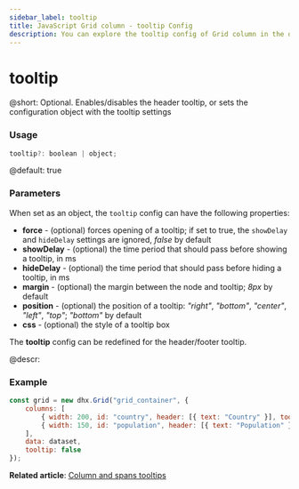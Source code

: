 ```yaml
---
sidebar_label: tooltip
title: JavaScript Grid column - tooltip Config 
description: You can explore the tooltip config of Grid column in the documentation of the DHTMLX JavaScript UI library. Browse developer guides and API reference, try out code examples and live demos, and download a free 30-day evaluation version of DHTMLX Suite.
---
```


# tooltip

@short: Optional. Enables/disables the header tooltip, or sets the configuration object with the tooltip settings

### Usage

~~~jsx
tooltip?: boolean | object;
~~~

@default: true

### Parameters

When set as an object, the `tooltip` config can have the following properties:

- **force** - (optional) forces opening of a tooltip; if set to true, the `showDelay` and `hideDelay` settings are ignored, *false* by default
- **showDelay** - (optional) the time period that should pass before showing a tooltip, in ms
- **hideDelay** - (optional) the time period that should pass before hiding a tooltip, in ms
- **margin** - (optional) the margin between the node and tooltip; *8px* by default
- **position** - (optional) the position of a tooltip: *"right"*, *"bottom"*, *"center"*, *"left"*, *"top"*; *"bottom"* by default
- **css** - (optional) the style of a tooltip box

The **tooltip** config can be redefined for the header/footer tooltip.

@descr:
### Example

~~~jsx
const grid = new dhx.Grid("grid_container", {
    columns: [
        { width: 200, id: "country", header: [{ text: "Country" }], tooltip: true }, 
        { width: 150, id: "population", header: [{ text: "Population" }] },
    ],
    data: dataset,
    tooltip: false 
});
~~~

**Related article**: [Column and spans tooltips](grid/configuration.md#column-and-spans-tooltips)

